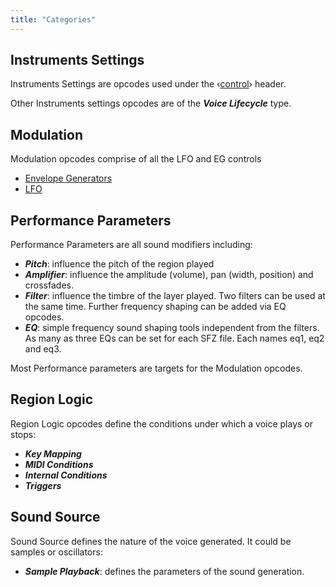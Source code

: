 ```yaml
---
title: "Categories"
---
```

## Instruments Settings

Instruments Settings are opcodes used under the ‹[control](/headers/control)›
header.

Other Instruments settings opcodes are of the ***Voice Lifecycle*** type.

## Modulation

Modulation opcodes comprise of all the LFO and EG controls

- [Envelope Generators](/modulations/envelope_generators)
- [LFO](/modulations/lfo)

## Performance Parameters

Performance Parameters are all sound modifiers including:

- ***Pitch***:     influence the pitch of the region played
- ***Amplifier***: influence the amplitude (volume), pan (width, position)
                   and crossfades.
- ***Filter***:    influence the timbre of the layer played.
                   Two filters can be used at the same time.
                   Further frequency shaping can be added via EQ opcodes.
- ***EQ***:        simple frequency sound shaping tools independent from the filters.
                   As many as three EQs can be set for each SFZ file.
                   Each names eq1, eq2 and eq3.

Most Performance parameters are targets for the Modulation opcodes.

## Region Logic

Region Logic opcodes define the conditions under which a voice plays or stops:

- ***Key Mapping***
- ***MIDI Conditions***
- ***Internal Conditions***
- ***Triggers***

## Sound Source

Sound Source defines the nature of the voice generated.
It could be samples or oscillators:

- ***Sample Playback***: defines the parameters of the sound generation.
